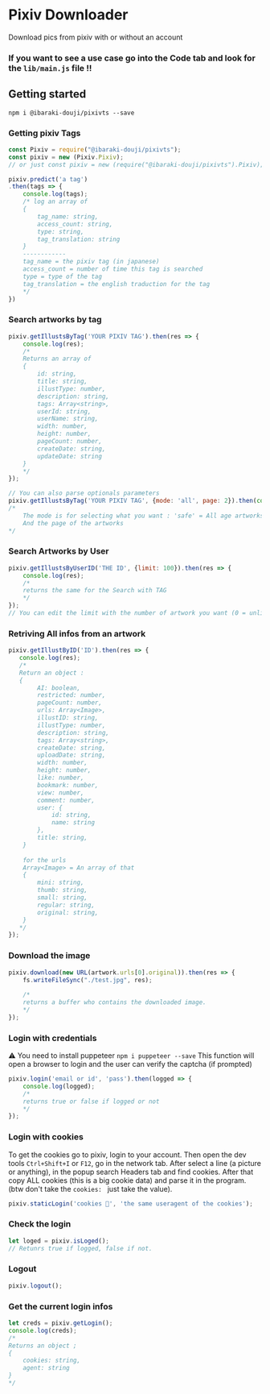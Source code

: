 # Pixiv Downloader
Download pics from pixiv with or without an account

### If you want to see a use case go into the Code tab and look for the `lib/main.js` file !!

## Getting started
`npm i @ibaraki-douji/pixivts --save`

### Getting pixiv Tags
```js
const Pixiv = require("@ibaraki-douji/pixivts");
const pixiv = new (Pixiv.Pixiv);
// or just const pixiv = new (require("@ibaraki-douji/pixivts").Pixiv);

pixiv.predict('a tag')
.then(tags => {
    console.log(tags);
    /* log an array of
    {
        tag_name: string,
        access_count: string,
        type: string,
        tag_translation: string
    }
    ------------
    tag_name = the pixiv tag (in japanese)
    access_count = number of time this tag is searched
    type = type of the tag
    tag_translation = the english traduction for the tag
    */
})
```

### Search artworks by tag
```js
pixiv.getIllustsByTag('YOUR PIXIV TAG').then(res => {
    console.log(res);
    /*
    Returns an array of
    {
        id: string,
        title: string,
        illustType: number,
        description: string,
        tags: Array<string>,
        userId: string,
        userName: string,
        width: number,
        height: number,
        pageCount: number,
        createDate: string,
        updateDate: string
    }
    */
});

// You can also parse optionals parameters
pixiv.getIllustsByTag('YOUR PIXIV TAG', {mode: 'all', page: 2}).then(console.log);
/*
    The mode is for selecting what you want : 'safe' = All age artworks | 'r18' = NSFW only | 'all' = both of them
    And the page of the artworks
*/
```

### Search Artworks by User
```js
pixiv.getIllustsByUserID('THE ID', {limit: 100}).then(res => {
    console.log(res);
    /*
    returns the same for the Search with TAG
    */
});
// You can edit the limit with the number of artwork you want (0 = unlimited)
```

### Retriving All infos from an artwork
```js
pixiv.getIllustByID('ID').then(res => {
   console.log(res);
   /*
   Return an object :
   {
        AI: boolean,
        restricted: number,
        pageCount: number,
        urls: Array<Image>,
        illustID: string,
        illustType: number,
        description: string,
        tags: Array<string>,
        createDate: string,
        uploadDate: string,
        width: number,
        height: number,
        like: number,
        bookmark: number,
        view: number,
        comment: number,
        user: {
            id: string,
            name: string
        },
        title: string,
    }
    
    for the urls
    Array<Image> = An array of that
    {
        mini: string,
        thumb: string,
        small: string,
        regular: string,
        original: string,
    }
   */
});
```

### Download the image
```js
pixiv.download(new URL(artwork.urls[0].original)).then(res => {
    fs.writeFileSync("./test.jpg", res);
    
    /*
    returns a buffer who contains the downloaded image.
    */
});
```

### Login with credentials
⚠ You need to install puppeteer `npm i puppeteer --save`
This function will open a browser to login and the user can verify the captcha (if prompted)
```js
pixiv.login('email or id', 'pass').then(logged => {
    console.log(logged);
    /*
    returns true or false if logged or not
    */
});
```

### Login with cookies
To get the cookies go to pixiv, login to your account.
Then open the dev tools `Ctrl+Shift+I` or `F12`, go in the network tab.
After select a line (a picture or anything), in the popup search Headers tab and find cookies. After that copy ALL cookies (this is a big cookie data) and parse it in the program. (btw don't take the `cookies: ` just take the value).
```js
pixiv.staticLogin('cookies 🍪', 'the same useragent of the cookies');
```

### Check the login
```js
let loged = pixiv.isLoged();
// Retunrs true if logged, false if not.
```

### Logout
```js
pixiv.logout();
```

### Get the current login infos
```js
let creds = pixiv.getLogin();
console.log(creds);
/*
Returns an object ;
{
    cookies: string,
    agent: string
}
*/
```